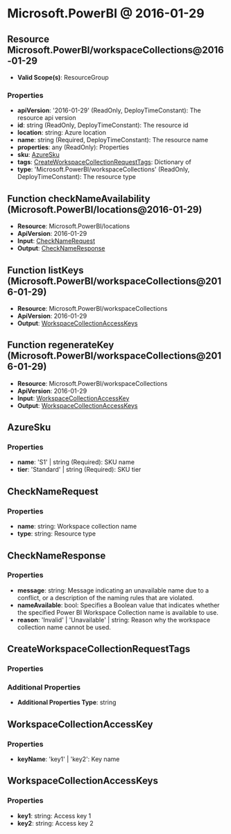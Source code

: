 # Microsoft.PowerBI @ 2016-01-29

## Resource Microsoft.PowerBI/workspaceCollections@2016-01-29
* **Valid Scope(s)**: ResourceGroup
### Properties
* **apiVersion**: '2016-01-29' (ReadOnly, DeployTimeConstant): The resource api version
* **id**: string (ReadOnly, DeployTimeConstant): The resource id
* **location**: string: Azure location
* **name**: string (Required, DeployTimeConstant): The resource name
* **properties**: any (ReadOnly): Properties
* **sku**: [AzureSku](#azuresku)
* **tags**: [CreateWorkspaceCollectionRequestTags](#createworkspacecollectionrequesttags): Dictionary of <string>
* **type**: 'Microsoft.PowerBI/workspaceCollections' (ReadOnly, DeployTimeConstant): The resource type

## Function checkNameAvailability (Microsoft.PowerBI/locations@2016-01-29)
* **Resource**: Microsoft.PowerBI/locations
* **ApiVersion**: 2016-01-29
* **Input**: [CheckNameRequest](#checknamerequest)
* **Output**: [CheckNameResponse](#checknameresponse)

## Function listKeys (Microsoft.PowerBI/workspaceCollections@2016-01-29)
* **Resource**: Microsoft.PowerBI/workspaceCollections
* **ApiVersion**: 2016-01-29
* **Output**: [WorkspaceCollectionAccessKeys](#workspacecollectionaccesskeys)

## Function regenerateKey (Microsoft.PowerBI/workspaceCollections@2016-01-29)
* **Resource**: Microsoft.PowerBI/workspaceCollections
* **ApiVersion**: 2016-01-29
* **Input**: [WorkspaceCollectionAccessKey](#workspacecollectionaccesskey)
* **Output**: [WorkspaceCollectionAccessKeys](#workspacecollectionaccesskeys)

## AzureSku
### Properties
* **name**: 'S1' | string (Required): SKU name
* **tier**: 'Standard' | string (Required): SKU tier

## CheckNameRequest
### Properties
* **name**: string: Workspace collection name
* **type**: string: Resource type

## CheckNameResponse
### Properties
* **message**: string: Message indicating an unavailable name due to a conflict, or a description of the naming rules that are violated.
* **nameAvailable**: bool: Specifies a Boolean value that indicates whether the specified Power BI Workspace Collection name is available to use.
* **reason**: 'Invalid' | 'Unavailable' | string: Reason why the workspace collection name cannot be used.

## CreateWorkspaceCollectionRequestTags
### Properties
### Additional Properties
* **Additional Properties Type**: string

## WorkspaceCollectionAccessKey
### Properties
* **keyName**: 'key1' | 'key2': Key name

## WorkspaceCollectionAccessKeys
### Properties
* **key1**: string: Access key 1
* **key2**: string: Access key 2

